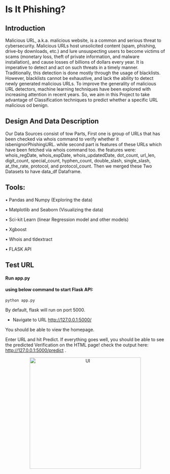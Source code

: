 
# Is It Phishing?

## Introduction

Malicious URL, a.k.a. malicious website, is a common and serious threat to cybersecurity. Malicious URLs host unsolicited content (spam, phishing, drive-by downloads, etc.) and lure unsuspecting users to become victims of scams (monetary loss, theft of private information, and malware installation), and cause losses of billions of dollars every year. It is imperative to detect and act on such threats in a timely manner. Traditionally, this detection is done mostly through the usage of blacklists. However, blacklists cannot be exhaustive, and lack the ability to detect newly generated malicious URLs. To improve the generality of malicious URL detectors, machine learning techniques have been explored with increasing attention in recent years. So, we aim in this Project to take advantage of Classification
techniques to predict whether a specific URL malicious od benign.

## Design And Data Description

Our Data Sources consist of tow Parts, First one is group of URLs that has been checked via whois command to verify
whether it isbenignorPhishingURL.
while second part is features of these URLs which have been fetched
via whois command too. the features were: whois_regDate, whois_expDate, whois_updatedDate, dot_count, url_len,
digit_count, special_count, hyphen_count, double_slash, single_slash, at_the_rate, protocol, and protocol_count.
Then we merged these Two Datasets to have data_df Dataframe.

## Tools:
• Pandas and Numpy (Exploring the data)

• Matplotlib and Seaborn (Visualizing the data)

• Sci-kit Learn (linear Regression model and other models)

• Xgboost

• Whois and tldextract

• FLASK API

## Test URL
#### Run app.py 

#### using below command to start Flask API:
```python app.py```

By default, flask will run on port 5000.

- Navigate to URL http://127.0.0.1:5000/

You should be able to view the homepage.

Enter URL  and hit Predict.
If everything goes well, you should be able to see the predicted Verification on the HTML page! check the output here: http://127.0.0.1:5000/predict .

<p align="center">
  <img src="user_ui.png" width="350" title="UI">
</p>


